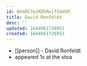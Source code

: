 ```yaml
---
id: NYmRC7esMZhRwjfSGm5M_
title: David Ronfeldt
desc: ''
updated: 1644961726953
created: 1644961726953
---
```



- [[person]] - David Ronfeldt
- appeared 1x at the stoa

